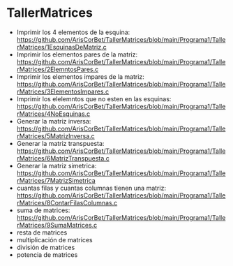 # TallerMatrices
- Imprimir los 4 elementos de la esquina: https://github.com/ArisCorBet/TallerMatrices/blob/main/Programa1/TallerMatrices/1EsquinasDeMatriz.c
- Imprimir los elementos pares de la matriz: https://github.com/ArisCorBet/TallerMatrices/blob/main/Programa1/TallerMatrices/2ElemntosPares.c
- Imprimir los elementos impares de la matriz: https://github.com/ArisCorBet/TallerMatrices/blob/main/Programa1/TallerMatrices/3ElementosImpares.c
- Imprimir los elelemntos que no esten en las esquinas: https://github.com/ArisCorBet/TallerMatrices/blob/main/Programa1/TallerMatrices/4NoEsquinas.c
- Generar la matriz inversa: https://github.com/ArisCorBet/TallerMatrices/blob/main/Programa1/TallerMatrices/5MatrizInversa.c
- Generar la matriz transpuesta: https://github.com/ArisCorBet/TallerMatrices/blob/main/Programa1/TallerMatrices/6MatrizTranspuesta.c
- Generar la matriz simetrica: https://github.com/ArisCorBet/TallerMatrices/blob/main/Programa1/TallerMatrices/7MatrizSimetrica
- cuantas filas y cuantas columnas tienen una matriz: https://github.com/ArisCorBet/TallerMatrices/blob/main/Programa1/TallerMatrices/8ContarFilasColumnas.c
- suma de matrices: https://github.com/ArisCorBet/TallerMatrices/blob/main/Programa1/TallerMatrices/9SumaMatrices.c
- resta de matrices
- multiplicación de matrices
- división de matrices
- potencia de matrices
